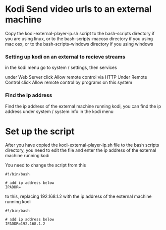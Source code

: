 # Kodi Send video urls to an external machine

Copy the kodi-external-player-ip.sh script to the bash-scripts directory if you are using linux,
or to the bash-scripts-macosx directory if you using mac osx, 
or to the bash-scripts-windows directory if you using windows 

### Setting up kodi on an external to recieve streams

in the kodi menu go to system / settings, then services

under Web Server click Allow remote control via HTTP
Under Remote Control click Allow remote control by programs on this system

### Find the ip address

Find the ip address of the external machine running kodi, 
you can find the ip address under system / system info in the kodi menu


# Set up the script

After you have copied the kodi-external-player-ip.sh file to the bash scripts directory,
you need to edit the file and enter the ip address of the external machine running kodi


You need to change the script from this 


	#!/bin/bash

	# add ip address below
	IPADDR=



to this, replacing 192.168.1.2 with the ip address of the external machine running kodi


	#!/bin/bash

	# add ip address below
	IPADDR=192.168.1.2
